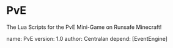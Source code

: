 # PvE
The Lua Scripts for the PvE Mini-Game on Runsafe Minecraft!

name: PvE
version: 1.0
author: Centralan
depend: [EventEngine]
